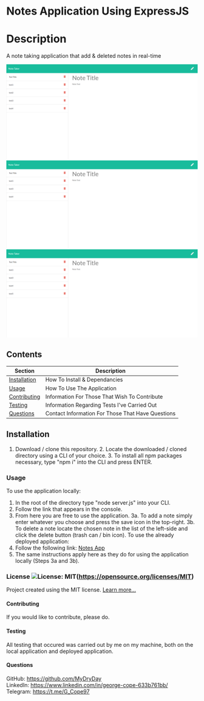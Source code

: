 # Notes Application Using ExpressJS

  # Description
  A note taking application that add & deleted notes in real-time
  
  ![Screenshot #1](/img/1.png)
  ![Screenshot #2](/img/2.png)
  ![Screenshot #3](/img/3.png)
  

  ## Contents
  Section                       | Description
  ----------------------------- | --------------------------------------------------
  [Installation](#Installation) | How To Install & Dependancies
  [Usage](#Usage)               | How To Use The Application
  [Contributing](#Contributing) | Information For Those That Wish To Contribute
  [Testing](#Testing)           | Information Regarding Tests I've Carried Out
  [Questions](#Questions)       | Contact Information For Those That Have Questions

  ## Installation
  1. Download / clone this repository. 2. Locate the downloaded / cloned directory using a CLI of your choice. 3. To install all npm packages necessary, type "npm i" into the        CLI and press ENTER.

  ### Usage
  To use the application locally:
  1. In the root of the directory type "node server.js" into your CLI.
  2. Follow the link that appears in the console.
  3. From here you are free to use the application.
  3a. To add a note simply enter whatever you choose and press the save icon in the top-right.
  3b. To delete a note locate the chosen note in the list of the left-side and click the delete button (trash can / bin icon).
  To use the already deployed application: 
  1. Follow the following link: [Notes App](https://notes-application-expressjs.herokuapp.com/) 
  2. The same instructions apply here as they do for using the application locally (Steps 3a and 3b).

  ### License ![License: MIT](https://img.shields.io/badge/License-MIT-yellow.svg)(https://opensource.org/licenses/MIT) 
 
  Project created using the MIT license.
  [Learn more...](https://opensource.org/licenses/MIT)

  #### Contributing
  If you would like to contribute, please do.

  #### Testing
  All testing that occured was carried out by me on my machine, both on the local application and deployed application.

  #### Questions
  GitHub: https://github.com/MyDryDay  
  LinkedIn: https://www.linkedin.com/in/george-cope-633b761bb/  
  Telegram: https://t.me/G_Cope97
